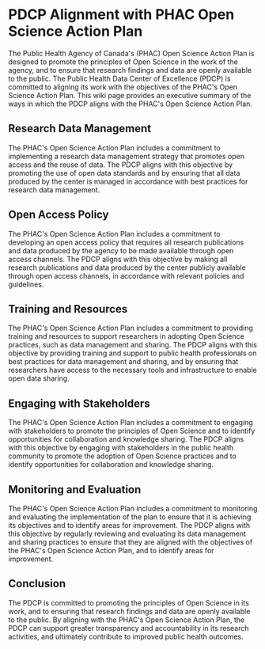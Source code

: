 # PDCP Alignment with PHAC Open Science Action Plan

The Public Health Agency of Canada's (PHAC) Open Science Action Plan is designed to promote the principles of Open Science in the work of the agency, and to ensure that research findings and data are openly available to the public. The Public Health Data Center of Excellence (PDCP) is committed to aligning its work with the objectives of the PHAC's Open Science Action Plan. This wiki page provides an executive summary of the ways in which the PDCP aligns with the PHAC's Open Science Action Plan.

## Research Data Management

The PHAC's Open Science Action Plan includes a commitment to implementing a research data management strategy that promotes open access and the reuse of data. The PDCP aligns with this objective by promoting the use of open data standards and by ensuring that all data produced by the center is managed in accordance with best practices for research data management.

## Open Access Policy

The PHAC's Open Science Action Plan includes a commitment to developing an open access policy that requires all research publications and data produced by the agency to be made available through open access channels. The PDCP aligns with this objective by making all research publications and data produced by the center publicly available through open access channels, in accordance with relevant policies and guidelines.

## Training and Resources

The PHAC's Open Science Action Plan includes a commitment to providing training and resources to support researchers in adopting Open Science practices, such as data management and sharing. The PDCP aligns with this objective by providing training and support to public health professionals on best practices for data management and sharing, and by ensuring that researchers have access to the necessary tools and infrastructure to enable open data sharing.

## Engaging with Stakeholders

The PHAC's Open Science Action Plan includes a commitment to engaging with stakeholders to promote the principles of Open Science and to identify opportunities for collaboration and knowledge sharing. The PDCP aligns with this objective by engaging with stakeholders in the public health community to promote the adoption of Open Science practices and to identify opportunities for collaboration and knowledge sharing.

## Monitoring and Evaluation

The PHAC's Open Science Action Plan includes a commitment to monitoring and evaluating the implementation of the plan to ensure that it is achieving its objectives and to identify areas for improvement. The PDCP aligns with this objective by regularly reviewing and evaluating its data management and sharing practices to ensure that they are aligned with the objectives of the PHAC's Open Science Action Plan, and to identify areas for improvement.

## Conclusion

The PDCP is committed to promoting the principles of Open Science in its work, and to ensuring that research findings and data are openly available to the public. By aligning with the PHAC's Open Science Action Plan, the PDCP can support greater transparency and accountability in its research activities, and ultimately contribute to improved public health outcomes.
